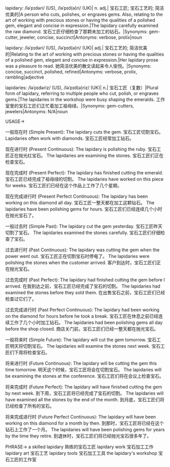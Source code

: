 lapidary: /ləˈpɪdəri/ (US), /ləˈpɪd(ə)ri/ (UK)| n. adj.| 宝石工匠; 宝石工艺的; 简洁优美的|A person who cuts, polishes, or engraves gems.  Also, relating to the art of working with precious stones or having the qualities of a polished gem, elegant and concise in expression.|The lapidary carefully examined the raw diamond. 宝石工匠仔细检查了那颗未加工的钻石。|Synonyms: gem-cutter, jeweler, concise, succinct|Antonyms: verbose, prolix|noun

lapidary: /ləˈpɪdəri/ (US), /ləˈpɪd(ə)ri/ (UK)| adj.| 宝石工艺的; 简洁优美的|Relating to the art of working with precious stones or having the qualities of a polished gem, elegant and concise in expression.|Her lapidary prose was a pleasure to read. 她简洁优美的散文读起来令人愉悦。|Synonyms: concise, succinct, polished, refined|Antonyms: verbose, prolix, rambling|adjective

lapidaries: /ləˈpɪdəriz/ (US), /ləˈpɪd(ə)riz/ (UK)| n.| 宝石工匠（复数）|Plural form of lapidary, referring to multiple people who cut, polish, or engraves gems.|The lapidaries in the workshop were busy shaping the emeralds.  工作室里的宝石工匠们正忙着加工祖母绿。|Synonyms: gem-cutters, jewelers|Antonyms: N/A|noun


USAGE->

一般现在时 (Simple Present):
The lapidary cuts the gem. 宝石工匠切割宝石。
Lapidaries often work with diamonds. 宝石工匠经常加工钻石。

现在进行时 (Present Continuous):
The lapidary is polishing the ruby. 宝石工匠正在抛光红宝石。
The lapidaries are examining the stones. 宝石工匠们正在检查宝石。

现在完成时 (Present Perfect):
The lapidary has finished cutting the emerald. 宝石工匠已经完成了祖母绿的切割。
The lapidaries have worked on this piece for weeks. 宝石工匠们已经在这个作品上工作了几个星期。

现在完成进行时 (Present Perfect Continuous):
The lapidary has been working on this diamond all day. 宝石工匠一整天都在加工这颗钻石。
The lapidaries have been polishing gems for hours. 宝石工匠们已经连续几个小时在抛光宝石了。


一般过去时 (Simple Past):
The lapidary cut the gem yesterday. 宝石工匠昨天切割了宝石。
The lapidaries examined the stones carefully. 宝石工匠们仔细检查了宝石。


过去进行时 (Past Continuous):
The lapidary was cutting the gem when the power went out.  宝石工匠正在切割宝石时停电了。
The lapidaries were polishing the stones when the customer arrived.  客户到达时，宝石工匠们正在抛光宝石。


过去完成时 (Past Perfect):
The lapidary had finished cutting the gem before I arrived. 在我到达之前，宝石工匠已经完成了宝石的切割。
The lapidaries had examined the stones before they sold them. 在出售宝石之前，宝石工匠们已经检查过它们了。


过去完成进行时 (Past Perfect Continuous):
The lapidary had been working on the diamond for hours before he took a break. 宝石工匠在休息之前已经连续工作了几个小时加工钻石。
The lapidaries had been polishing gems all day before the shop closed.  商店关门前，宝石工匠们已经一整天都在抛光宝石。


一般将来时 (Simple Future):
The lapidary will cut the gem tomorrow. 宝石工匠明天将切割宝石。
The lapidaries will examine the stones next week. 宝石工匠们下周将检查宝石。


将来进行时 (Future Continuous):
The lapidary will be cutting the gem this time tomorrow. 明天这个时候，宝石工匠将会在切割宝石。
The lapidaries will be examining the stones at the conference. 宝石工匠们将在会议上检查宝石。


将来完成时 (Future Perfect):
The lapidary will have finished cutting the gem by next week. 到下周，宝石工匠将已经完成了宝石的切割。
The lapidaries will have examined all the stones by the end of the month. 到月底，宝石工匠们将已经检查了所有的宝石。


将来完成进行时 (Future Perfect Continuous):
The lapidary will have been working on this diamond for a month by then. 到那时，宝石工匠将已经在这个钻石上工作了一个月。
The lapidaries will have been polishing gems for years by the time they retire. 到退休时，宝石工匠们将已经抛光宝石很多年了。


PHRASE->
a skilled lapidary  熟练的宝石工匠
lapidary work 宝石加工工作
lapidary art 宝石工艺
lapidary tools 宝石加工工具
the lapidary's workshop 宝石工匠的工作室
